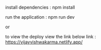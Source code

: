 install dependencies : npm install   


run the application : npm run dev  

or

to view the deploy view the link below
link : https://vijayvishwakarma.netlify.app/
